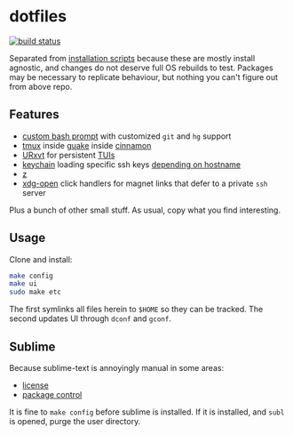 # dotfiles
[![build status](https://secure.travis-ci.org/clux/dotfiles.svg)](http://travis-ci.org/clux/dotfiles)

Separated from [installation scripts](https://github.com/clux/dotclux) because these are mostly install agnostic, and changes do not deserve full OS rebuilds to test. Packages may be necessary to replicate behaviour, but nothing you can't figure out from above repo.

## Features

- [custom bash prompt](https://github.com/clux/dotfiles/blob/master/.bash_prompt) with customized `git` and `hg` support
- [tmux](https://wiki.archlinux.org/index.php/tmux) inside [guake](https://wiki.archlinux.org/index.php/Guake) inside [cinnamon](https://wiki.archlinux.org/index.php/cinnamon)
- [URxvt](https://wiki.archlinux.org/index.php/rxvt-unicode) for persistent [TUIs](https://en.wikipedia.org/wiki/Text-based_user_interface)
- [keychain](https://wiki.archlinux.org/index.php/SSH_keys#Keychain) loading specific ssh keys [depending on hostname](https://github.com/clux/dotfiles/blob/658ffb136167730ba272b03fd57c2be4a0bd2cc9/.bash_profile#L10-L16)
- [z](https://github.com/rupa/z)
- [xdg-open](https://wiki.archlinux.org/index.php/Xdg-open) click handlers for magnet links that defer to a private `ssh` server

Plus a bunch of other small stuff. As usual, copy what you find interesting.

## Usage
Clone and install:

```sh
make config
make ui
sudo make etc
```

The first symlinks all files herein to `$HOME` so they can be tracked. The second updates UI through `dconf` and `gconf`.

## Sublime
Because sublime-text is annoyingly manual in some areas:

- [license](https://mail.google.com/mail/u/0/#search/sublime+license/13a942d72a211e81)
- [package control](https://packagecontrol.io/installation)

It is fine to `make config` before sublime is installed. If it is installed, and `subl` is opened, purge the user directory.
